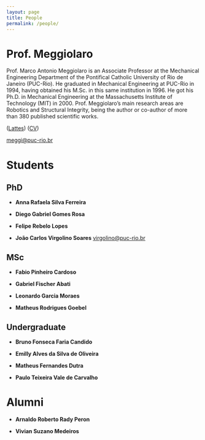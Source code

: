 ```yaml
---
layout: page
title: People
permalink: /people/
---
```


# Prof. Meggiolaro

Prof. Marco Antonio Meggiolaro is an Associate Professor at the Mechanical Engineering Department of the Pontifical Catholic University of Rio de Janeiro (PUC-Rio). He graduated in Mechanical Engineering at PUC-Rio in 1994, having obtained his M.Sc. in this same institution in 1996. He got his Ph.D. in Mechanical Engineering at the Massachusetts Institute of Technology (MIT) in 2000. Prof. Meggiolaro’s main research areas are Robotics and Structural Integrity, being the author or co-author of more than 380 published scientific works.

([Lattes](http://meggi.usuarios.rdc.puc-rio.br/paper/R78_JIRS21_Crowd_SLAM.pdf)) ([CV](http://meggi.usuarios.rdc.puc-rio.br/meggi.html)) 

[meggi@puc-rio.br](mailto:meggi@puc-rio.br)

# Students

## PhD 

- **Anna Rafaela Silva Ferreira**

- **Diego Gabriel Gomes Rosa**

- **Felipe Rebelo Lopes**

- **João Carlos Virgolino Soares**
[virgolino@puc-rio.br](mailto:virgolino@puc-rio.br)

## MSc 

- **Fabio Pinheiro Cardoso**

- **Gabriel Fischer Abati**

- **Leonardo Garcia Moraes**

- **Matheus Rodrigues Goebel**

## Undergraduate

- **Bruno Fonseca Faria Candido**

- **Emilly Alves da Silva de Oliveira**

- **Matheus Fernandes Dutra**

- **Paulo Teixeira Vale de Carvalho**

# Alumni

- **Arnaldo Roberto Rady Peron**

- **Vivian Suzano Medeiros**



